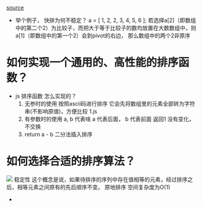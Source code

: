 [source](https://time.geekbang.org/column/article/42359)

- 举个例子， 快排为何不稳定？
  a = [ 1, 2, 2, 3, 4, 5, 6 ];
  若选择a[2]（即数组中的第二个2）为比较子，而把大于等于比较子的数均放置在大数数组中，则a[1]（即数组中的第一个2）会到pivot的右边， 那么数组中的两个2非原序

# 如何实现一个通用的、高性能的排序函数？

- js 排序函数 怎么实现的？
  1. 无参时的使用 
    按照ascii码进行排序 它会先将数组里的元素全部转为字符串(不影响原值)，方便比较
    1.js
  2. 有参数时的使用
    a, b 代表啥
    a 代表后面，  b 代表前面
    返回1 没有变化， 不交换
  3. return a - b 
    二分法插入排序


# 如何选择合适的排序算法？
  ![](https://static001.geekbang.org/resource/image/1f/fd/1f6ef7e0a5365d6e9d68f0ccc71755fd.jpg)
  稳定性  这个概念是说，如果待排序的序列中存在值相等的元素，经过排序之后，相等元素之间原有的先后顺序不变。
  原地排序 空间复杂度为O(1)

- 
  
